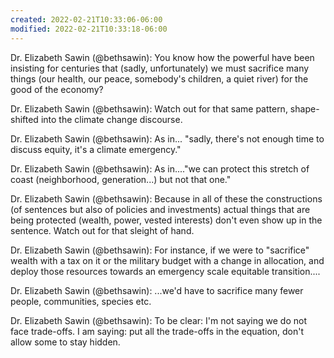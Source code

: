 ```yaml
---
created: 2022-02-21T10:33:06-06:00
modified: 2022-02-21T10:33:18-06:00
---
```


Dr. Elizabeth Sawin (@bethsawin): You know how the powerful have been insisting for centuries that (sadly, unfortunately) we must sacrifice many things (our health, our peace, somebody's children, a quiet river) for the good of the economy?

Dr. Elizabeth Sawin (@bethsawin): Watch out for that same pattern, shape-shifted into the climate change discourse.

Dr. Elizabeth Sawin (@bethsawin): As in... "sadly, there's not enough time to discuss equity, it's a climate emergency."

Dr. Elizabeth Sawin (@bethsawin): As in...."we can protect this stretch of coast (neighborhood, generation...) but not that one."

Dr. Elizabeth Sawin (@bethsawin): Because in all of these the constructions (of sentences but also of policies and investments) actual things that are being protected (wealth, power, vested interests) don't even show up in the sentence. Watch out for that sleight of hand.

Dr. Elizabeth Sawin (@bethsawin): For instance, if we were to "sacrifice" wealth with a tax on it or the military budget with a change in allocation, and deploy those resources towards an emergency scale equitable transition....

Dr. Elizabeth Sawin (@bethsawin): ...we'd have to sacrifice many fewer people, communities, species etc.

Dr. Elizabeth Sawin (@bethsawin): To be clear: I'm not saying we do not face trade-offs. I am saying: put all the trade-offs in the equation, don't allow some to stay hidden.
